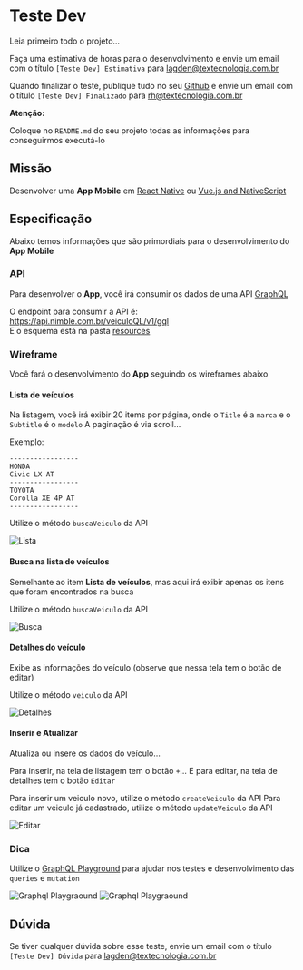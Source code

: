 # Teste Dev

Leia primeiro todo o projeto...

Faça uma estimativa de horas para o desenvolvimento e envie um email com o título `[Teste Dev] Estimativa` para lagden@textecnologia.com.br

Quando finalizar o teste, publique tudo no seu [Github](https://github.com) e envie um email com o título `[Teste Dev] Finalizado` para rh@textecnologia.com.br

**Atenção:**

Coloque no `README.md` do seu projeto todas as informações para conseguirmos executá-lo


## Missão

Desenvolver uma **App Mobile** em [React Native](https://facebook.github.io/react-native/) ou [Vue.js and NativeScript](https://nativescript-vue.org/)


## Especificação

Abaixo temos informações que são primordiais para o desenvolvimento do **App Mobile**


### API

Para desenvolver o **App**, você irá consumir os dados de uma API [GraphQL](http://graphql.org/)

O endpoint para consumir a API é: https://api.nimble.com.br/veiculoQL/v1/gql  
E o esquema está na pasta [resources](https://github.com/TExTecnologia/teste-dev/blob/master/resources/schema.graphql)


### Wireframe

Você fará o desenvolvimento do **App** seguindo os wireframes abaixo


#### Lista de veículos

Na listagem, você irá exibir 20 items por página, onde o `Title` é a `marca` e o `Subtitle` é o `modelo`
A paginação é via scroll...

Exemplo:

```
-----------------
HONDA
Civic LX AT
-----------------
TOYOTA
Corolla XE 4P AT
-----------------
```

Utilize o método `buscaVeiculo` da API

![Lista](https://github.com/TExTecnologia/teste-dev/raw/master/resources/wireframe/lista.png)


#### Busca na lista de veículos

Semelhante ao item **Lista de veículos**, mas aqui irá exibir apenas os itens que foram encontrados na busca

Utilize o método `buscaVeiculo` da API

![Busca](https://github.com/TExTecnologia/teste-dev/raw/master/resources/wireframe/busca.png)


#### Detalhes do veículo

Exibe as informações do veículo (observe que nessa tela tem o botão de editar)

Utilize o método `veiculo` da API

![Detalhes](https://github.com/TExTecnologia/teste-dev/raw/master/resources/wireframe/detalhes.png)


#### Inserir e Atualizar

Atualiza ou insere os dados do veículo...

Para inserir, na tela de listagem tem o botão `+`...
E para editar, na tela de detalhes tem o botão `Editar`

Para inserir um veiculo novo, utilize o método `createVeiculo` da API
Para editar um veiculo já cadastrado, utilize o método `updateVeiculo` da API

![Editar](https://github.com/TExTecnologia/teste-dev/raw/master/resources/wireframe/edit.png)


### Dica

Utilize o [GraphQL Playground](https://www.graphqlbin.com/new) para ajudar nos testes e desenvolvimento das `queries` e `mutation`

![Graphql Playgraound](https://github.com/TExTecnologia/teste-dev/raw/master/resources/graphql-playgraound-1.png)
![Graphql Playgraound](https://github.com/TExTecnologia/teste-dev/raw/master/resources/graphql-playgraound-2.png)


## Dúvida

Se tiver qualquer dúvida sobre esse teste, envie um email com o título `[Teste Dev] Dúvida` para lagden@textecnologia.com.br
